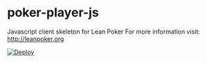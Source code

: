 poker-player-js
===============

Javascript client skeleton for Lean Poker For more information visit: http://leanpoker.org

[![Deploy](https://www.herokucdn.com/deploy/button.png)](https://heroku.com/deploy)
